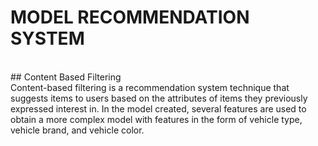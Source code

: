 # MODEL RECOMMENDATION SYSTEM
<br/>
## Content Based Filtering
<br/>
Content-based filtering is a recommendation system technique that suggests items to users based on the attributes of items they previously expressed interest in. In the model created, several features are used to obtain a more complex model with features in the form of vehicle type, vehicle brand, and vehicle color.

